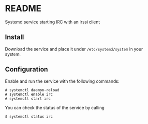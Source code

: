 README
======

Systemd service starting IRC with an irssi client

Install
-------
Download the service and place it under `/etc/systemd/system` in your system.

Configuration
-------------
Enable and run the service with the following commands:

    # systemctl daemon-reload
    # systemctl enable irc
    # systemctl start irc

You can check the status of the service by calling

    $ systemctl status irc
